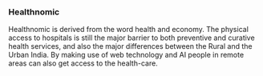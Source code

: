 ### Healthnomic 
Healthnomic is derived from the word health and economy.  The physical access to hospitals is still the major barrier to both preventive and curative health services, and also the major differences between the Rural and the Urban India. By making use of web technology and AI people in remote areas can also get access to the health-care.



